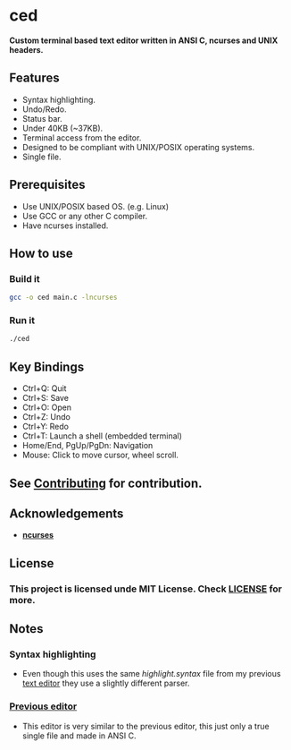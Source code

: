 # ced 
**Custom terminal based text editor written in ANSI C, ncurses and UNIX headers.**

## Features
- Syntax highlighting.
- Undo/Redo.
- Status bar.
- Under 40KB (~37KB).
- Terminal access from the editor.
- Designed to be compliant with UNIX/POSIX operating systems.
- Single file.

## Prerequisites
- Use UNIX/POSIX based OS. (e.g. Linux)
- Use GCC or any other C compiler.
- Have ncurses installed.

## How to use

### Build it
```bash
gcc -o ced main.c -lncurses
```

### Run it
```bash
./ced
```

## Key Bindings

- Ctrl+Q: Quit
- Ctrl+S: Save
- Ctrl+O: Open
- Ctrl+Z: Undo
- Ctrl+Y: Redo
- Ctrl+T: Launch a shell (embedded terminal)
- Home/End, PgUp/PgDn: Navigation
- Mouse: Click to move cursor, wheel scroll.

## See [Contributing](https://github.com/Zank613/ced/blob/master/CONTRIBUTING.md) for contribution.

## Acknowledgements
- **[ncurses](https://invisible-island.net/ncurses/)**

## License
### This project is licensed unde MIT License. Check [LICENSE](https://github.com/Zank613/ced/blob/master/LICENSE) for more.

## Notes
### Syntax highlighting
- Even though this uses the same *highlight.syntax* file from my previous [text editor](https://github.com/Zank613/simple_editor) they use a slightly different parser.

### [Previous editor](https://github.com/Zank613/simple_editor)
- This editor is very similar to the previous editor, this just only a true single file and made in ANSI C.